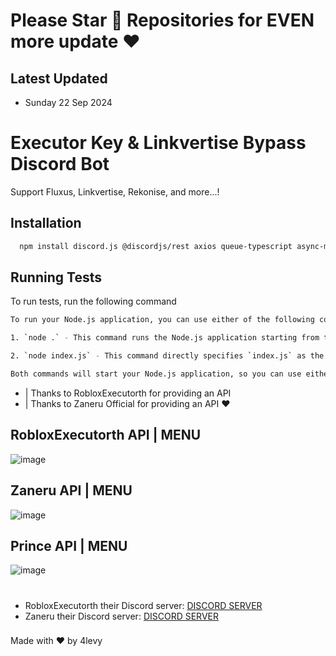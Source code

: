 # Please Star 🌟 Repositories for EVEN more update ❤

##  Latest Updated
- Sunday 22 Sep 2024

# Executor Key & Linkvertise Bypass Discord Bot 
Support Fluxus, Linkvertise, Rekonise, and more...!

## Installation

```bash
  npm install discord.js @discordjs/rest axios queue-typescript async-mutex winston dotenv
```
    
## Running Tests

To run tests, run the following command

```bash
To run your Node.js application, you can use either of the following commands, depending on your setup:

1. `node .` - This command runs the Node.js application starting from the `index.js` file in the current directory (assuming `index.js` is the main file).

2. `node index.js` - This command directly specifies `index.js` as the file to run.

Both commands will start your Node.js application, so you can use either one based on your preference or specific setup.
```

- | Thanks to RobloxExecutorth for providing an API
- | Thanks to Zaneru Official for providing an API ❤

## RobloxExecutorth API | MENU
![image](https://github.com/user-attachments/assets/7416af46-7893-4095-9a03-e0ea5c6a068c)

## Zaneru API | MENU
![image](https://github.com/user-attachments/assets/ac2025df-ce06-4bff-91c7-12e9cdd13770)

## Prince API | MENU
![image](https://github.com/user-attachments/assets/4a79f99e-ee49-40d6-baeb-f3bec52161f6)

# 
- RobloxExecutorth their Discord server: [DISCORD SERVER](https://discord.gg/T8ssT6TXKz)
- Zaneru their Discord server: [DISCORD SERVER](https://discord.gg/n9tj34TpC7)
###
Made with ❤ by 4levy
